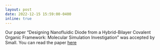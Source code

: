```yaml
---
layout: post
date: 2022-12-15 15:59:00-0400
inline: true
---
```


Our paper “Designing Nanofluidic Diode from a Hybrid-Bilayer Covalent Organic Framework: Molecular Simulation Investigation” was accepted by Small. You can read the paper [here](http://dx.doi.org/10.1002/smll.202206382)
